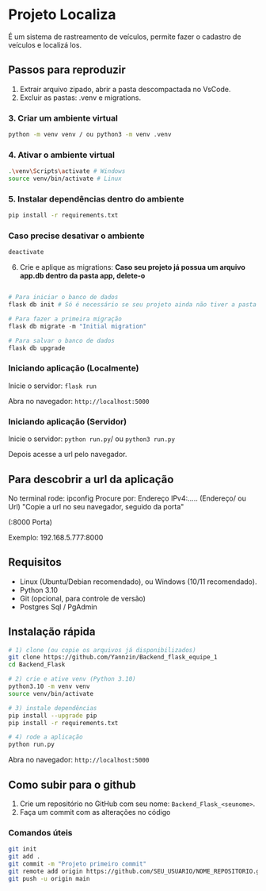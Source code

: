 # Projeto Localiza

É um sistema de rastreamento de veículos, permite fazer o cadastro de veículos e localizá
los.

## Passos para reproduzir
1. Extrair arquivo zipado, abrir a pasta descompactada no VsCode.
2. Excluir as pastas: .venv e migrations. 

### 3. Criar um ambiente virtual
```bash
python -m venv venv / ou python3 -m venv .venv
```
### 4. Ativar o ambiente virtual
```bash
.\venv\Scripts\activate # Windows
source venv/bin/activate # Linux
```

### 5. Instalar dependências dentro do ambiente
```bash
pip install -r requirements.txt
```

### Caso precise desativar o ambiente
```bash
deactivate
```


6. Crie e aplique as migrations:
**Caso seu projeto já possua um arquivo app.db dentro da pasta app, delete-o**
```python

# Para iniciar o banco de dados
flask db init # Só é necessário se seu projeto ainda não tiver a pasta migrations

# Para fazer a primeira migração
flask db migrate -m "Initial migration"

# Para salvar o banco de dados
flask db upgrade
```

### Iniciando aplicação (Localmente)
Inicie o servidor: `flask run` 

Abra no navegador: `http://localhost:5000`

### Iniciando aplicação (Servidor)
Inicie o servidor: `python run.py`/ ou `python3 run.py`

Depois acesse a url pelo navegador.

## Para descobrir a url da aplicação

No terminal rode: ipconfig
Procure por:    Endereço IPv4:..... (Endereço/ ou Url) "Copie a url no seu navegador, seguido da porta"

(:8000 Porta)

Exemplo: 192.168.5.777:8000 
        
 

## Requisitos
- Linux (Ubuntu/Debian recomendado), ou Windows (10/11 recomendado). 
- Python 3.10
- Git (opcional, para controle de versão)
- Postgres Sql / PgAdmin

## Instalação rápida
```bash
# 1) clone (ou copie os arquivos já disponibilizados)
git clone https://github.com/Yannzin/Backend_flask_equipe_1
cd Backend_Flask

# 2) crie e ative venv (Python 3.10)
python3.10 -m venv venv
source venv/bin/activate

# 3) instale dependências
pip install --upgrade pip
pip install -r requirements.txt

# 4) rode a aplicação
python run.py
```

Abra no navegador: `http://localhost:5000`

## Como subir para o github
1. Crie um repositório no GitHub com seu nome: `Backend_Flask_<seunome>`.
2. Faça um commit com as alterações no código


### Comandos úteis
```bash
git init
git add .
git commit -m "Projeto primeiro commit"
git remote add origin https://github.com/SEU_USUARIO/NOME_REPOSITORIO.git
git push -u origin main
```
